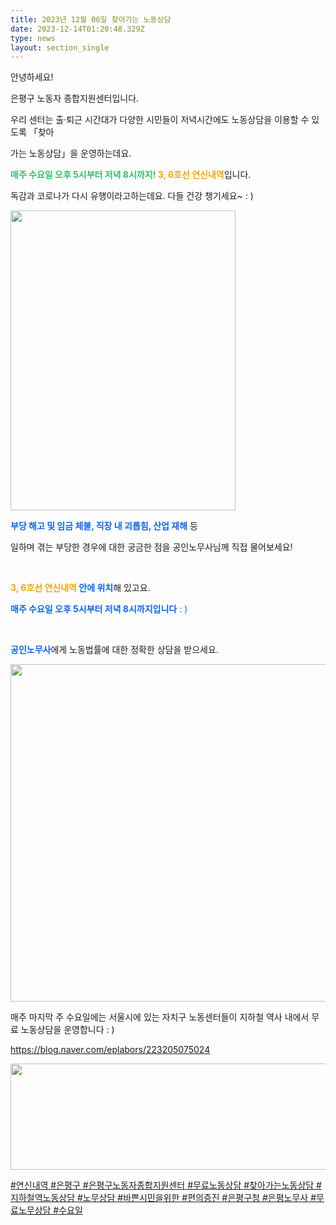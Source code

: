 ```yaml
---
title: 2023년 12월 06일 찾아가는 노동상담
date: 2023-12-14T01:20:48.329Z
type: news
layout: section_single
---
```

<p id="SE-428101f5-3ed2-41ea-8fbf-518fb9ac3fcf" class="se-text-paragraph se-text-paragraph-align-left"><span id="SE-a8865cb1-f6bd-4106-b936-8dcf9ec893af" class="se-fs-fs16 se-ff-system se-style-unset">안녕하세요!</span></p>
<p id="SE-c7d32882-e4be-4184-bb33-a1b35853dbea" class="se-text-paragraph se-text-paragraph-align-left"><span id="SE-05e83674-429c-424d-8875-e784b839fcfd" class="se-fs-fs16 se-ff-system se-style-unset">은평구 노동자 종합지원센터입니다.</span></p>
<p id="SE-30259cba-9643-4fe0-9128-a600e4882449" class="se-text-paragraph se-text-paragraph-align-left"><span id="SE-ce8541a6-872e-437d-b416-19324648587b" class="se-fs-fs16 se-ff-system se-style-unset">우리 센터는&nbsp;</span><span id="SE-fcf51ad8-43d1-478a-9532-6f988d8bf7af" class="se-fs-fs16 se-ff-system se-style-unset">출&middot;퇴근 시간대가 다양한</span>&nbsp;<span id="SE-a984b4b1-871b-41d0-9186-8cefc9aa1939" class="se-fs-fs16 se-ff-system se-style-unset">시민들이 저녁시간에도 노동상담</span><span id="SE-c4f3287a-59c8-46a5-87e2-be031896ed1a" class="se-fs-fs16 se-ff-system se-style-unset">을 이용할 수 있도록 「</span><span id="SE-3c6c382d-91a0-46a3-bdea-551af70da6f9" class="se-fs-fs16 se-ff-system se-style-unset">찾아</span></p>
<p id="SE-8c64a539-041e-4a52-9cbe-920bcf2cf31f" class="se-text-paragraph se-text-paragraph-align-left"><span id="SE-95d5e810-e2e5-4b44-abe7-a2b49d3d3041" class="se-fs-fs16 se-ff-system se-style-unset">가는 노동상담」을 운영하는데요.</span></p>
<p id="SE-863cf038-0511-4795-b7bf-6fbbeac654e9" class="se-text-paragraph se-text-paragraph-align-left"><span style="color: #2dc26b;"><span id="SE-2acbeb39-723a-4823-ae1e-7cafa68ea2dd" class="se-fs-fs16 se-ff-system se-style-unset"><strong>매주 수요일 오후 5시부터 저녁 8시까지!</strong></span><span id="SE-30c3acc3-0554-46fa-9416-999285cfb7d5" class="se-fs-fs16 se-ff-system se-style-unset"><strong>&nbsp;</strong></span></span><span id="SE-b5240f14-793b-4230-8f9d-bb282cc87c98" class="se-fs-fs16 se-ff-system se-style-unset" style="color: #f7a602;"><strong>3, 6호선 연신내역</strong></span><span id="SE-f4bf659b-2c39-4821-a30b-ffc1826c6dae" class="se-fs-fs16 se-ff-system se-style-unset">입니다.</span></p>
<p class="se-text-paragraph se-text-paragraph-align-left"><span class="se-fs-fs16 se-ff-system se-style-unset">독감과 코로나가 다시 유행이라고하는데요. 다들 건강 챙기세요~ : )</span></p>
<p class="se-text-paragraph se-text-paragraph-align-left"><span class="se-fs-fs16 se-ff-system se-style-unset"><img src="https://drive.tiny.cloud/1/engl1s97gj9hrxpoa7eh7z5f05ozxfm1box3nxkh4j7a43ei/76edf4d8-bbf1-4fbc-8c80-75d15d5d3b4a" alt="" width="360" height="480" /></span></p>
<p id="SE-e52c44c8-08b8-47ef-922a-e5b5d71337f2" class="se-text-paragraph se-text-paragraph-align-left"><span id="SE-743183bd-8167-486d-9107-01ee539bccd2" class="se-fs-fs16 se-ff-system se-style-unset" style="color: #0c67f0;"><strong>부당 해고 및 임금 체불, 직장 내 괴롭힘, 산업 재해</strong></span><span id="SE-c7e452e9-bbc2-4372-83d1-a2e21057c4e7" class="se-fs-fs16 se-ff-system se-style-unset">&nbsp;등</span></p>
<p id="SE-52be5d88-6221-454b-9f7f-ec5e49808715" class="se-text-paragraph se-text-paragraph-align-left"><span id="SE-a166dfd9-5390-47d1-8a6b-65580fcab22e" class="se-fs-fs16 se-ff-system se-style-unset">일하며 겪는 부당한 경우에 대한 궁금한 점을 공인노무사님께 직접 물어보세요!</span></p>
<p id="SE-0d3c6a02-89af-4347-8aee-2b3893d72487" class="se-text-paragraph se-text-paragraph-align-left"><span id="SE-ee690776-385d-4d93-830b-0089350725d5" class="se-fs-fs16 se-ff-system se-style-unset">​</span></p>
<p id="SE-28f29b23-ce4f-4b84-b8fb-22b4e3a5612d" class="se-text-paragraph se-text-paragraph-align-left"><span id="SE-8978330d-36d8-46d8-bcf2-5ade78b484bf" class="se-fs-fs16 se-ff-system se-style-unset"><strong><span style="color: #f7a602;">3, 6호선 연신내역</span>&nbsp;</strong></span><span id="SE-6235dae0-dcd0-45e7-a5f8-f3da60264fd5" class="se-fs-fs16 se-ff-system se-style-unset" style="color: #0c67f0;"><strong>안에 위치</strong></span><span id="SE-ffe8154e-1cda-44e0-a926-322a77140aea" class="se-fs-fs16 se-ff-system se-style-unset">해 있고요.</span></p>
<p id="SE-c22764db-bd4e-4b2c-8fc7-aae495a23cf7" class="se-text-paragraph se-text-paragraph-align-left"><span style="color: #0c67f0;"><span id="SE-730c4757-e45d-4d16-9c81-d64653a5b3b1" class="se-fs-fs16 se-ff-system se-style-unset"><strong>매주 수요일 오후 5시부터 저녁 8시까지입니다</strong></span><span id="SE-9122c8b5-8867-4771-81d8-9c00638e97c3" class="se-fs-fs16 se-ff-system se-style-unset">&nbsp;: )</span></span></p>
<p id="SE-fb0699c1-3592-40d9-acd5-47c68c14f4c7" class="se-text-paragraph se-text-paragraph-align-left"><span id="SE-2b12e711-667e-4b6a-8e68-f6a51ffa3cf0" class="se-fs-fs16 se-ff-system se-style-unset" style="color: #0c67f0;">​</span></p>
<p id="SE-0a5c5ba8-40d8-41d8-a99e-9b4b5909f3ed" class="se-text-paragraph se-text-paragraph-align-left"><span id="SE-125a1280-9472-4348-ad80-af3406f0e44b" class="se-fs-fs16 se-ff-system se-style-unset" style="color: #0c67f0;"><strong>공인노무사</strong></span><span id="SE-5fc32874-dc85-433e-8982-953230bdc6e3" class="se-fs-fs16 se-ff-system se-style-unset">에게 노동법률에 대한 정확한 상담을 받으세요.</span></p>
<p class="se-text-paragraph se-text-paragraph-align-left"><span class="se-fs-fs16 se-ff-system se-style-unset"><img src="https://drive.tiny.cloud/1/engl1s97gj9hrxpoa7eh7z5f05ozxfm1box3nxkh4j7a43ei/c3e7f284-2e9a-4f81-9e8a-028a410bf9b1" alt="" width="540" height="540" /></span></p>
<p class="se-text-paragraph se-text-paragraph-align-left"><span class="se-fs-fs16 se-ff-system se-style-unset">매주 마지막 주 수요일에는 서울시에 있는 자치구 노동센터들이 지하철 역사 내에서 무료 노동상담을 운영합니다 : )</span></p>
<p class="se-text-paragraph se-text-paragraph-align-left"><span class="se-fs-fs16 se-ff-system se-style-unset"><a class="se-link" href="https://blog.naver.com/eplabors/223205075024" target="_blank" rel="noopener"><u>https://blog.naver.com/eplabors/223205075024</u></a></span></p>
<p class="se-text-paragraph se-text-paragraph-align-left"><span class="se-fs-fs16 se-ff-system se-style-unset"><u><img src="https://drive.tiny.cloud/1/engl1s97gj9hrxpoa7eh7z5f05ozxfm1box3nxkh4j7a43ei/b93864cb-a027-4133-a9c4-a4513f6d5ec2" alt="" width="652" height="170" /></u></span></p>
<p class="se-text-paragraph se-text-paragraph-align-left"><span class="se-fs-fs16 se-ff-system se-style-unset"><u><span id="SE-d703448f-dd3d-40a7-be2e-a09daa66b81c" class="se-fs-fs11 se-ff-system se-style-unset"><span class="__se-hash-tag">#연신내역</span>&nbsp;<span class="__se-hash-tag">#은평구</span></span>&nbsp;<span id="SE-46162d87-8fba-4d66-9f82-9681a913ad46" class="se-fs-fs11 se-ff-system se-style-unset"><span class="__se-hash-tag">#은평구노동자종합지원센터</span>&nbsp;<span class="__se-hash-tag">#무료노동상담</span>&nbsp;<span class="__se-hash-tag">#찾아가는노동상담</span></span>&nbsp;<span id="SE-a10ac89c-a658-46ef-a8d8-8959c0dce356" class="se-fs-fs11 se-ff-system se-style-unset"><span class="__se-hash-tag">#지하철역노동상담</span></span>&nbsp;<span id="SE-e6ab2f6d-eac1-4e32-bafd-e1552eec919c" class="se-fs-fs11 se-ff-system se-style-unset"><span class="__se-hash-tag">#노무상담</span></span>&nbsp;<span id="SE-dcd9058c-0888-4e93-80a3-33facd5b4882" class="se-fs-fs11 se-ff-system se-style-unset"><span class="__se-hash-tag">#바쁜시민을위한</span></span>&nbsp;<span id="SE-8bedfeda-9703-4649-843a-0b5e413367d9" class="se-fs-fs11 se-ff-system se-style-unset"><span class="__se-hash-tag">#편의증진</span>&nbsp;<span class="__se-hash-tag">#은평구청</span>&nbsp;<span class="__se-hash-tag">#은평노무사</span>&nbsp;<span class="__se-hash-tag">#무료노무상담</span>&nbsp;<span class="__se-hash-tag">#수요일</span></span></u></span></p>